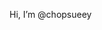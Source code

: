 Hi, I’m @chopsueey

<!---
chopsueey/chopsueey is a ✨ special ✨ repository because its `README.md` (this file) appears on your GitHub profile.
You can click the Preview link to take a look at your changes.
--->
